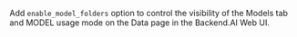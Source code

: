 Add `enable_model_folders` option to control the visibility of the Models tab and MODEL usage mode on the Data page in the Backend.AI Web UI.
